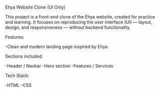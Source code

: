Ehya Website Clone (UI Only)

This project is a front-end clone of the Ehya website, created for practice and learning.
It focuses on reproducing the user interface (UI) — layout, design, and responsiveness — without backend functionality.

Features:

-Clean and modern landing page inspired by Ehya

Sections included:

-Header / Navbar
-Hero section
-Features / Services

Tech Stack:

-HTML
-CSS
